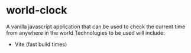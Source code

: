 # world-clock
A vanilla javascript application that can be used to check the current time from anywhere in the world
Technologies to be used will include:
- Vite (fast build times)
